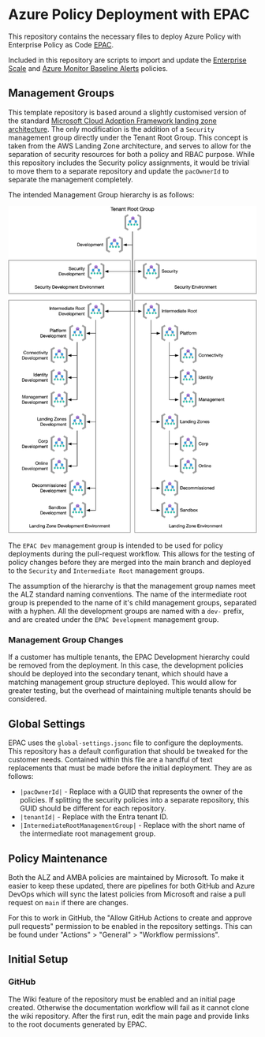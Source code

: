 # Azure Policy Deployment with EPAC

This repository contains the necessary files to deploy Azure Policy with Enterprise Policy as Code
[EPAC][epac].

Included in this repository are scripts to import and update the [Enterprise Scale][alz-policies]
and [Azure Monitor Baseline Alerts][amba-policies] policies.

## Management Groups

This template repository is based around a slightly customised version of the standard [Microsoft
Cloud Adoption Framework landing zone architecture][caf-lz-arch]. The only modification is the
addition of a `Security` management group directly under the Tenant Root Group. This concept is
taken from the AWS Landing Zone architecture, and serves to allow for the separation of security
resources for both a policy and RBAC purpose. While this repository includes the Security policy
assignments, it would be trivial to move them to a separate repository and update the `pacOwnerId`
to separate the management completely.

The intended Management Group hierarchy is as follows:

![Management Group Hierarchy](images/management-groups.png)

The `EPAC Dev` management group is intended to be used for policy deployments during the
pull-request workflow. This allows for the testing of policy changes before they are merged into the
main branch and deployed to the `Security` and `Intermediate Root` management groups.

The assumption of the hierarchy is that the management group names meet the ALZ standard naming
conventions. The name of the intermediate root group is prepended to the name of it's child
management groups, separated with a hyphen. All the development groups are named with a `dev-`
prefix, and are created under the `EPAC Development` management group.

### Management Group Changes

If a customer has multiple tenants, the EPAC Development hierarchy could be removed from the
deployment. In this case, the development policies should be deployed into the secondary tenant,
which should have a matching management group structure deployed. This would allow for greater
testing, but the overhead of maintaining multiple tenants should be considered.

## Global Settings

EPAC uses the `global-settings.jsonc` file to configure the deployments. This repository has a
default configuration that should be tweaked for the customer needs. Contained within this file are
a handful of text replacements that must be made before the initial deployment. They are as follows:

- `|pacOwnerId|` - Replace with a GUID that represents the owner of the policies. If splitting the
  security policies into a separate repository, this GUID should be different for each repository.
- `|tenantId|` - Replace with the Entra tenant ID.
- `|IntermediateRootManagementGroup|` - Replace with the short name of the intermediate root
  management group.

## Policy Maintenance

Both the ALZ and AMBA policies are maintained by Microsoft. To make it easier to keep these updated,
there are pipelines for both GitHub and Azure DevOps which will sync the latest policies from
Microsoft and raise a pull request on `main` if there are changes.

For this to work in GitHub, the "Allow GitHub Actions to create and approve pull requests"
permission to be enabled in the repository settings. This can be found under "Actions" > "General" >
"Workflow permissions".

## Initial Setup

### GitHub

The Wiki feature of the repository must be enabled and an initial page created. Otherwise the
documentation workflow will fail as it cannot clone the wiki repository. After the first run, edit
the main page and provide links to the root documents generated by EPAC.

[alz-policies]: https://aka.ms/alz/policies "Cloud Adoption Framework Azure Landing Zones Policies"
[amba-policies]:
  https://azure.github.io/azure-monitor-baseline-alerts/welcome/
  "Azure Monitor Baseline Alerts"
[caf-lz-arch]:
  https://learn.microsoft.com/en-us/azure/cloud-adoption-framework/ready/landing-zone/#azure-landing-zone-architecture
  "Azure Landing Zone Architecture"
[epac]: https://azure.github.io/enterprise-azure-policy-as-code "EPAC Documentation"
